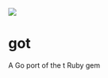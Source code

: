 ![](https://cloud.githubusercontent.com/assets/10308/2944953/5e962a1e-d9db-11e3-8ee0-64d5ab142eaf.jpg)

got
===

A Go port of the t Ruby gem
